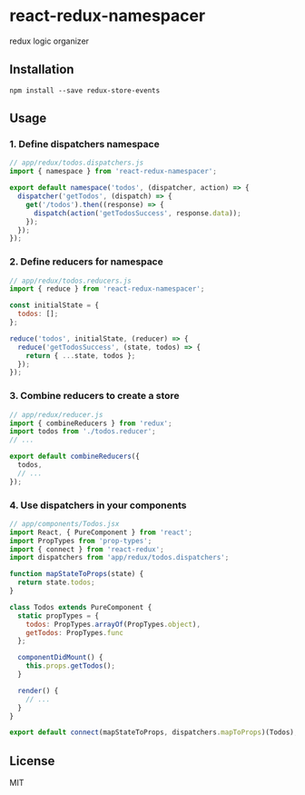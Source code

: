 react-redux-namespacer
======================

redux logic organizer

## Installation

```
npm install --save redux-store-events
```

## Usage

### 1. Define dispatchers namespace

```js
// app/redux/todos.dispatchers.js
import { namespace } from 'react-redux-namespacer';

export default namespace('todos', (dispatcher, action) => {
  dispatcher('getTodos', (dispatch) => {
    get('/todos').then((response) => {
      dispatch(action('getTodosSuccess', response.data));
    });
  });
});
```

### 2. Define reducers for namespace

```js
// app/redux/todos.reducers.js
import { reduce } from 'react-redux-namespacer';

const initialState = {
  todos: [];
};

reduce('todos', initialState, (reducer) => {
  reduce('getTodosSuccess', (state, todos) => {
    return { ...state, todos };
  });
});
```

### 3. Combine reducers to create a store

```js
// app/redux/reducer.js
import { combineReducers } from 'redux';
import todos from './todos.reducer';
// ...

export default combineReducers({
  todos,
  // ...
});
```

### 4. Use dispatchers in your components

```js
// app/components/Todos.jsx
import React, { PureComponent } from 'react';
import PropTypes from 'prop-types';
import { connect } from 'react-redux';
import dispatchers from 'app/redux/todos.dispatchers';

function mapStateToProps(state) {
  return state.todos;
}

class Todos extends PureComponent {
  static propTypes = {
    todos: PropTypes.arrayOf(PropTypes.object),
    getTodos: PropTypes.func
  };

  componentDidMount() {
    this.props.getTodos();
  }

  render() {
    // ...
  }
}

export default connect(mapStateToProps, dispatchers.mapToProps)(Todos);
```

## License

MIT
